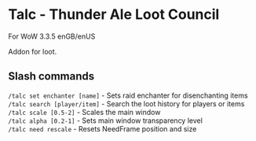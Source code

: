 # Talc - Thunder Ale Loot Council
For WoW 3.3.5 enGB/enUS


Addon for loot.





## Slash commands
`/talc set enchanter [name]` - Sets raid enchanter for disenchanting items<BR>
`/talc search [player/item]` - Search the loot history for players or items<Br>
`/talc scale [0.5-2]` - Scales the main window<Br>
`/talc alpha [0.2-1]` - Sets main window transparency level<Br>
`/talc need rescale` - Resets NeedFrame position and size<Br>


